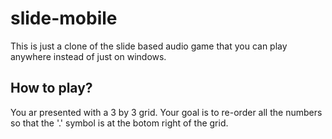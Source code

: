 # slide-mobile

This is just a clone of the slide based audio game that you can play anywhere instead of just on windows.

## How to play?

You ar presented with a 3 by 3 grid. Your goal is to re-order all the numbers so that the '.' symbol is at the botom right of the grid.
